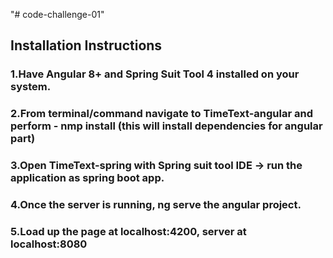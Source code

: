 "# code-challenge-01" 

## Installation Instructions
### 1.Have Angular 8+ and Spring Suit Tool 4 installed on your system.
### 2.From terminal/command navigate to TimeText-angular and perform - nmp install (this will install dependencies for angular part)
### 3.Open TimeText-spring with Spring suit tool IDE -> run the application as spring boot app.
### 4.Once the server is running, ng serve the angular project.
### 5.Load up the page at localhost:4200, server at localhost:8080
